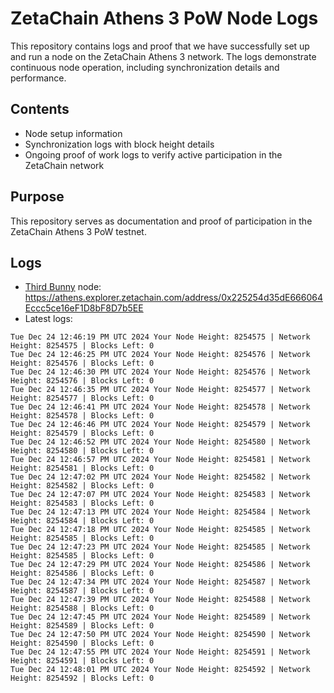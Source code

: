 # ZetaChain Athens 3 PoW Node Logs
This repository contains logs and proof that we have successfully set up and run a node on the ZetaChain Athens 3 network. The logs demonstrate continuous node operation, including synchronization details and performance.

## Contents
- Node setup information
- Synchronization logs with block height details
- Ongoing proof of work logs to verify active participation in the ZetaChain network

## Purpose
This repository serves as documentation and proof of participation in the ZetaChain Athens 3 PoW testnet.

## Logs

- [Third Bunny](https://thirdbunny.xyz/) node: https://athens.explorer.zetachain.com/address/0x225254d35dE666064Eccc5ce16eF1D8bF8D7b5EE
- Latest logs:
```
Tue Dec 24 12:46:19 PM UTC 2024 Your Node Height: 8254575 | Network Height: 8254575 | Blocks Left: 0
Tue Dec 24 12:46:25 PM UTC 2024 Your Node Height: 8254576 | Network Height: 8254576 | Blocks Left: 0
Tue Dec 24 12:46:30 PM UTC 2024 Your Node Height: 8254576 | Network Height: 8254576 | Blocks Left: 0
Tue Dec 24 12:46:35 PM UTC 2024 Your Node Height: 8254577 | Network Height: 8254577 | Blocks Left: 0
Tue Dec 24 12:46:41 PM UTC 2024 Your Node Height: 8254578 | Network Height: 8254578 | Blocks Left: 0
Tue Dec 24 12:46:46 PM UTC 2024 Your Node Height: 8254579 | Network Height: 8254579 | Blocks Left: 0
Tue Dec 24 12:46:52 PM UTC 2024 Your Node Height: 8254580 | Network Height: 8254580 | Blocks Left: 0
Tue Dec 24 12:46:57 PM UTC 2024 Your Node Height: 8254581 | Network Height: 8254581 | Blocks Left: 0
Tue Dec 24 12:47:02 PM UTC 2024 Your Node Height: 8254582 | Network Height: 8254582 | Blocks Left: 0
Tue Dec 24 12:47:07 PM UTC 2024 Your Node Height: 8254583 | Network Height: 8254583 | Blocks Left: 0
Tue Dec 24 12:47:13 PM UTC 2024 Your Node Height: 8254584 | Network Height: 8254584 | Blocks Left: 0
Tue Dec 24 12:47:18 PM UTC 2024 Your Node Height: 8254585 | Network Height: 8254585 | Blocks Left: 0
Tue Dec 24 12:47:23 PM UTC 2024 Your Node Height: 8254585 | Network Height: 8254585 | Blocks Left: 0
Tue Dec 24 12:47:29 PM UTC 2024 Your Node Height: 8254586 | Network Height: 8254586 | Blocks Left: 0
Tue Dec 24 12:47:34 PM UTC 2024 Your Node Height: 8254587 | Network Height: 8254587 | Blocks Left: 0
Tue Dec 24 12:47:39 PM UTC 2024 Your Node Height: 8254588 | Network Height: 8254588 | Blocks Left: 0
Tue Dec 24 12:47:45 PM UTC 2024 Your Node Height: 8254589 | Network Height: 8254589 | Blocks Left: 0
Tue Dec 24 12:47:50 PM UTC 2024 Your Node Height: 8254590 | Network Height: 8254590 | Blocks Left: 0
Tue Dec 24 12:47:55 PM UTC 2024 Your Node Height: 8254591 | Network Height: 8254591 | Blocks Left: 0
Tue Dec 24 12:48:01 PM UTC 2024 Your Node Height: 8254592 | Network Height: 8254592 | Blocks Left: 0
```
